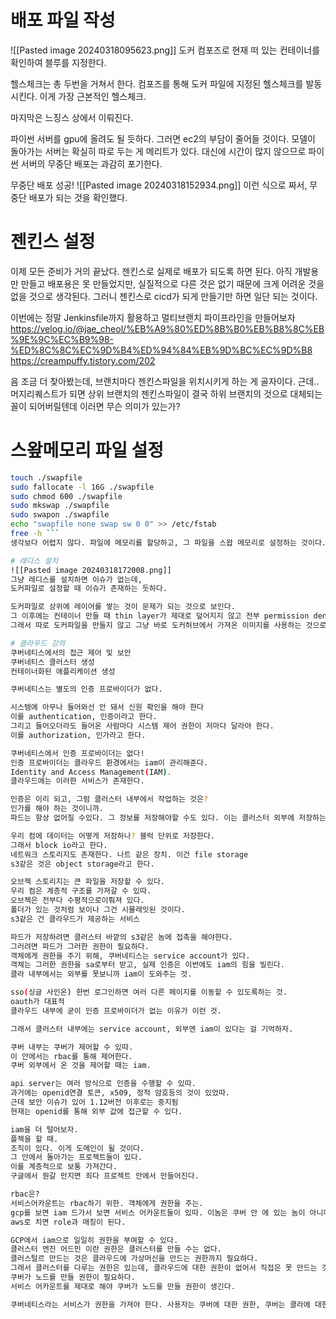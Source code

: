 # 배포 파일 작성
![[Pasted image 20240318095623.png]]
도커 컴포즈로 현재 떠 있는 컨테이너를 확인하여 블루를 지정한다.

헬스체크는 총 두번을 거쳐서 한다. 컴포즈를 통해 도커 파일에 지정된 헬스체크를 발동시킨다. 이게 가장 근본적인 헬스체크.

마지막은 느징스 상에서 이뤄진다.

파이썬 서버를 gpu에 올려도 될 듯하다. 그러면 ec2의 부담이 줄어들 것이다. 모델이 돌아가는 서버는 확실히 따로 두는 게 메리트가 있다. 
대신에 시간이 많지 않으므로 파이썬 서버의 무중단 배포는 과감히 포기한다.

무중단 배포 성공!
![[Pasted image 20240318152934.png]]
이런 식으로 짜서, 무중단 배포가 되는 것을 확인했다.

# 젠킨스 설정
이제 모든 준비가 거의 끝났다. 젠킨스로 실제로 배포가 되도록 하면 된다.
아직 개발용만 만들고 배포용은 못 만들었지만, 실질적으로 다른 것은 없기 때문에 크게 어려운 것을 없을 것으로 생각된다. 
그러니 젠킨스로 cicd가 되게 만들기만 하면 일단 되는 것이다.

이번에는 정말 Jenkinsfile까지 활용하고 멀티브랜치 파이프라인을 만들어보자
https://velog.io/@jae_cheol/%EB%A9%80%ED%8B%B0%EB%B8%8C%EB%9E%9C%EC%B9%98-%ED%8C%8C%EC%9D%B4%ED%94%84%EB%9D%BC%EC%9D%B8
https://creampuffy.tistory.com/202

음 조금 더 찾아봤는데, 브랜치마다 젠킨스파일을 위치시키게 하는 게 골자이다. 근데.. 머지리퀘스트가 되면 상위 브랜치의 젠킨스파일이 결국 하위 브랜치의 것으로 대체되는 꼴이 되어버릴텐데 이러면 무슨 의미가 있는가?
# 스왚메모리 파일 설정
```bash
touch ./swapfile 
sudo fallocate -l 16G ./swapfile 
sudo chmod 600 ./swapfile 
sudo mkswap ./swapfile 
sudo swapon ./swapfile 
echo "swapfile none swap sw 0 0" >> /etc/fstab
free -h ```
생각보다 어렵지 않다. 파일에 메모리를 할당하고, 그 파일을 스왑 메모리로 설정하는 것이다.

# 레디스 설치
![[Pasted image 20240318172008.png]]
그냥 레디스를 설치하면 이슈가 없는데,
도커파일로 설정할 때 이슈가 존재하는 듯하다.

도커파일로 상위에 레이어를 쌓는 것이 문제가 되는 것으로 보인다.
그 이후에는 컨테이너 만들 때 thin layer가 제대로 덮어지지 않고 전부 permission denied가 나온다.
그래서 따로 도커파일을 만들지 않고 그냥 바로 도커허브에서 가져온 이미지를 사용하는 것으로 컴포즈 파일을 수정했다. 

# 클라우드 강의
쿠버네티스에서의 접근 제어 및 보안
쿠버네티스 클러스터 생성
컨테이너화된 애플리케이션 생성

쿠버네티스는 별도의 인증 프로바이더가 없다.

시스템에 아무나 들어와선 안 돼서 신원 확인을 해야 한다
이를 authentication, 인증이라고 한다.
그리고 들어오더라도 들어온 사람마다 시스템 제어 권한이 저마다 달라야 한다.
이를 authorization, 인가라고 한다.

쿠버네티스에서 인증 프로바이더는 없다!
인증 프로바이더는 클라우드 환경에서는 iam이 관리해준다.
Identity and Access Management(IAM).
클라우드에는 이러한 서비스가 존재한다.

인증은 이리 되고, 그럼 클러스터 내부에서 작업하는 것은? 
인가를 해야 하는 것이니까.
파드는 항상 없어질 수있다. 그 정보를 저장해야할 수도 있다. 이는 클러스터 외부에 저장하는 게 바람직할 것이다. 

우리 컴에 데이터는 어떻게 저장하나? 블럭 단위로 저장한다.
그래서 block io라고 한다.
네트워크 스토리지도 존재한다. 나트 같은 장치. 이건 file storage
s3같은 것은 object storage라고 한다.

오브젝 스토리지는 큰 파일을 저장할 수 있다.
우리 컴은 계층적 구조를 가져갈 수 있따.
오브젝은 전부다 수평적으로이뤄져 있다.
폴더가 있는 것처럼 보이나 그건 시뮬레잇된 것이다.
s3같은 건 클라우드가 제공하는 서비스

파드가 저장하려면 클러스터 바깥의 s3같은 놈에 접촉을 해야한다.
그러려면 파드가 그러한 권한이 필요하다.
객체에게 권한을 주기 위해, 쿠버네티스는 service account가 있다.
객체는 그러한 권한을 sa로부터 받고, 실제 인증은 이번에도 iam의 힘을 빌린다.
클라 내부에서는 외부를 못보니까 iam이 도와주는 것.

sso(싱글 사인온) 한번 로그인하면 여러 다른 페이지를 이동할 수 있도록하는 것. 
oauth가 대표적
클라우드 내부에 굳이 인증 프로바이더가 없는 이유가 이런 것.

그래서 클러스터 내부에는 service account, 외부엔 iam이 있다는 걸 기억하자.

쿠버 내부는 쿠버가 제어할 수 있따.
이 안에서는 rbac를 통해 제어한다.
쿠버 외부에서 온 것을 제어할 때는 iam.

api server는 여러 방식으로 인증을 수행할 수 있따.
과거에는 openid연결 토큰, x509, 정적 암호등의 것이 있었따.
근데 보안 이슈가 있어 1.12버전 이후로는 중지됨
현재는 openid를 통해 외부 값에 접근할 수 있다.

iam을 더 털어보자.
플젝을 할 때.
조직이 있다. 이게 도메인이 될 것이다. 
그 안에서 돌아가는 프로젝트들이 있다.
이를 계층적으로 보통 가져간다. 
구글에서 뭔갈 만지면 죄다 프로젝트 안에서 만들어진다.

rbac은?
서비스어카운트는 rbac하기 위한. 객체에게 권한을 주는.
gcp를 보면 iam 드가서 보면 서비스 어카운트들이 있따. 이놈은 쿠버 안 에 있는 놈이 아니다.
aws로 치면 role과 매칭이 된다.

GCP에서 iam으로 일일히 권한을 부여할 수 있다.
클러스터 엔진 어드민 이란 권한은 클러스터를 만들 수는 없다.
클러스털르 만드는 것은 클라우드에 가상머신을 만드는 권한까지 필요하다.
그래서 클러스터를 다루는 권한은 있는데, 클라우드에 대한 권한이 없어서 직접은 못 만드는 것이다. 
쿠버가 노드를 만들 권한이 필요하다.
서비스 어카운트를 제대로 해야 쿠버가 노드를 만들 권한이 생긴다.

쿠버네티스라는 서비스가 권한을 가져야 한다. 사용자는 쿠버에 대한 권한, 쿠버는 클라에 대한 권한이 있어야 한다. 그래야 사용자가 클러스터를 만들 수 있게 된다. 
